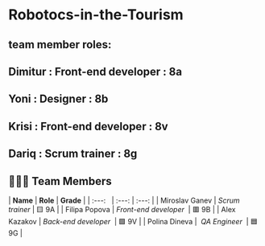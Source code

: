 # Robotocs-in-the-Tourism
## team member roles:
## Dimitur : Front-end developer : 8a
## Yoni : Designer : 8b
## Krisi : Front-end developer : 8v
## Dariq : Scrum trainer : 8g
## 👨🏻‍💻 Team Members

| **Name** | **Role** | **Grade** |
| :---:   | :---: | :---: |
| Miroslav Ganev | *Scrum trainer* | 🟨 9A |
| Filipa Popova | *Front-end developer*  | 🟥 9B |
| Alex Kazakov | *Back-end developer*  | 🟩 9V |
| Polina Dineva |  *QA Engineer*  | 🟦 9G |
